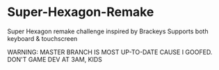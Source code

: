 # Super-Hexagon-Remake
Super Hexagon remake challenge inspired by Brackeys
Supports both keyboard & touchscreen

WARNING: MASTER BRANCH IS MOST UP-TO-DATE CAUSE I GOOFED. DON'T GAME DEV AT 3AM, KIDS
